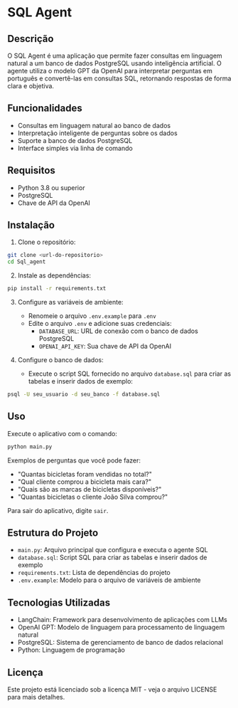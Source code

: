 # SQL Agent

## Descrição
O SQL Agent é uma aplicação que permite fazer consultas em linguagem natural a um banco de dados PostgreSQL usando inteligência artificial. O agente utiliza o modelo GPT da OpenAI para interpretar perguntas em português e convertê-las em consultas SQL, retornando respostas de forma clara e objetiva.

## Funcionalidades
- Consultas em linguagem natural ao banco de dados
- Interpretação inteligente de perguntas sobre os dados
- Suporte a banco de dados PostgreSQL
- Interface simples via linha de comando

## Requisitos
- Python 3.8 ou superior
- PostgreSQL
- Chave de API da OpenAI

## Instalação

1. Clone o repositório:
```bash
git clone <url-do-repositorio>
cd Sql_agent
```

2. Instale as dependências:
```bash
pip install -r requirements.txt
```

3. Configure as variáveis de ambiente:
   - Renomeie o arquivo `.env.example` para `.env`
   - Edite o arquivo `.env` e adicione suas credenciais:
     - `DATABASE_URL`: URL de conexão com o banco de dados PostgreSQL
     - `OPENAI_API_KEY`: Sua chave de API da OpenAI

4. Configure o banco de dados:
   - Execute o script SQL fornecido no arquivo `database.sql` para criar as tabelas e inserir dados de exemplo:
```bash
psql -U seu_usuario -d seu_banco -f database.sql
```

## Uso

Execute o aplicativo com o comando:
```bash
python main.py
```

Exemplos de perguntas que você pode fazer:
- "Quantas bicicletas foram vendidas no total?"
- "Qual cliente comprou a bicicleta mais cara?"
- "Quais são as marcas de bicicletas disponíveis?"
- "Quantas bicicletas o cliente João Silva comprou?"

Para sair do aplicativo, digite `sair`.

## Estrutura do Projeto
- `main.py`: Arquivo principal que configura e executa o agente SQL
- `database.sql`: Script SQL para criar as tabelas e inserir dados de exemplo
- `requirements.txt`: Lista de dependências do projeto
- `.env.example`: Modelo para o arquivo de variáveis de ambiente

## Tecnologias Utilizadas
- LangChain: Framework para desenvolvimento de aplicações com LLMs
- OpenAI GPT: Modelo de linguagem para processamento de linguagem natural
- PostgreSQL: Sistema de gerenciamento de banco de dados relacional
- Python: Linguagem de programação

## Licença
Este projeto está licenciado sob a licença MIT - veja o arquivo LICENSE para mais detalhes.